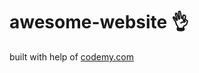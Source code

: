 # awesome-website :ok_hand:                                                                                                                                                                                                                                                                               
built with help of <a href="http://johnelder.com/">codemy.com</a>
